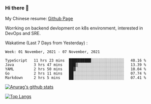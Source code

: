 ### Hi there 👋

My Chinese resume: [Github Page](https://spencercjh.github.io/resume/)

Worrking on backend devlopment on k8s environment, interested in DevOps and SRE.

Wakatime (Last 7 Days from Yesterday) :

<!--START_SECTION:waka-->
```text
Week: 01 November, 2021 - 07 November, 2021

TypeScript   11 hrs 23 mins  ██████████░░░░░░░░░░░░░░░   40.16 % 
Java         3 hrs 47 mins   ███▒░░░░░░░░░░░░░░░░░░░░░   13.39 % 
YAML         2 hrs 50 mins   ██▓░░░░░░░░░░░░░░░░░░░░░░   10.04 % 
Go           2 hrs 11 mins   ██░░░░░░░░░░░░░░░░░░░░░░░   07.74 % 
Markdown     2 hrs 5 mins    ██░░░░░░░░░░░░░░░░░░░░░░░   07.41 % 
```
<!--END_SECTION:waka-->

[![Anurag's github stats](https://github-readme-stats.vercel.app/api?username=spencercjh&theme=tokyonight&show_icons=true)](https://github.com/anuraghazra/github-readme-stats)

[![Top Langs](https://github-readme-stats.vercel.app/api/top-langs/?username=spencercjh&layout=compact&theme=tokyonight)](https://github.com/anuraghazra/github-readme-stats)
